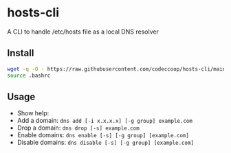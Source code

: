 # hosts-cli
A CLI to handle /etc/hosts file as a local DNS resolver

## Install

```bash
wget -q -O - https://raw.githubusercontent.com/codeccoop/hosts-cli/main/install.sh | bash -
source .bashrc
```

## Usage

* Show help: 
* Add a domain: `dns add [-i x.x.x.x] [-g group] example.com`
* Drop a domain: `dns drop [-s] example.com`
* Enable domains: `dns enable [-s] [-g group] [example.com]`
* Disable domains: `dns disable [-s] [-g group] [example.com]`
